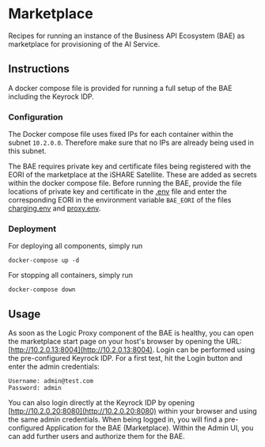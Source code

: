 # Marketplace

Recipes for running an instance of the Business API Ecosystem (BAE) as marketplace for provisioning of the AI Service.


## Instructions

A docker compose file is provided for running a full setup of the BAE including the Keyrock IDP.


### Configuration

The Docker compose file uses fixed IPs for each container within the subnet `10.2.0.0`. Therefore make sure 
that no IPs are already being used in this subnet.

The BAE requires private key and certificate files being registered with the EORI of the marketplace at the 
iSHARE Satellite. These are added as secrets within the docker compose file. 
Before running the BAE, provide the file locations of private key and certificate in 
the [.env](./.env) file and enter the corresponding EORI in the environment variable `BAE_EORI` of the files 
[charging.env](./envs/charging.env) and [proxy.env](./envs/proxy.env).


### Deployment

For deploying all components, simply run
```shell
docker-compose up -d
```

For stopping all containers, simply run
```shell
docker-compose down
```





## Usage

As soon as the Logic Proxy component of the BAE is healthy, you can open the marketplace start page 
on your host's browser by opening the URL: [http://10.2.0.13:8004](http://10.2.0.13:8004). 
Login can be performed using the pre-configured Keyrock IDP. For a first test, hit the Login button and
enter the admin credentials:
```
Username: admin@test.com
Password: admin
```

You can also login directly at the Keyrock IDP by opening [http://10.2.0.20:8080](http://10.2.0.20:8080) 
within your browser and using the same admin credentials. When being logged in, you will find a pre-configured 
Application for the BAE (Marketplace). Within the Admin UI, you can add further users and authorize them for 
the BAE.

